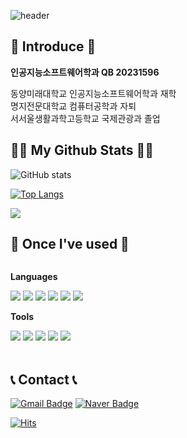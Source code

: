 ![header](https://capsule-render.vercel.app/api?type=venom&color=timeGradient&text=Sowon's%20Github&animation=twinkling&fontSize=35&fontColor=black&height=250)

## 📝 Introduce 📝

<p><b>인공지능소프트웨어학과 QB 20231596</b><p> 
동양미래대학교 인공지능소프트웨어학과 재학<br>
명지전문대학교 컴퓨터공학과 자퇴<br>
서서울생활과학고등학교 국제관광과 졸업

## 👩‍💻 My Github Stats 👩‍💻
![GitHub stats](https://github-readme-stats.vercel.app/api?username=thdnjs0730&hide=contribs,prs&show_icons=true&theme=transparent)

[![Top Langs](https://github-readme-stats.vercel.app/api/top-langs/?username=thdnjs0730)](https://github.com/anuraghazra/github-readme-stats)

<img src="https://ghchart.rshah.org/6666ff/thdnjs0730" />

## 🔨 Once I've used 🔨
<div style="display:flex; flex-direction:column; align-items:flex-start;">
    <!-- Languages -->
    <p><strong>Languages</strong></p>
    <div>
        <img src="https://img.shields.io/badge/html5-E34F26?style=for-the-badge&logo=html5&logoColor=white"> 
        <img src="https://img.shields.io/badge/css-1572B6?style=for-the-badge&logo=css3&logoColor=white"> 
        <img src="https://img.shields.io/badge/Java-007396?style=for-the-badge&logo=Java&logoColor=white">
        <img src="https://img.shields.io/badge/mysql-4479A1?style=for-the-badge&logo=mysql&logoColor=white"> 
        <img src="https://img.shields.io/badge/python-3776AB?style=for-the-badge&logo=python&logoColor=white"> 
        <img src="https://img.shields.io/badge/c-A8B9CC?style=for-the-badge&logo=C&logoColor=white"> 
    </div>
    <!-- Tools -->
    <p><strong>Tools</strong></p>
    <div>
        <img src="https://img.shields.io/badge/Git-F05032.svg?&style=for-the-badge&logo=Git&logoColor=white">
        <img src="https://img.shields.io/badge/Eclipse%20IDE-2C2255.svg?&style=for-the-badge&logo=Eclipse%20IDE&logoColor=white">
        <img src="https://img.shields.io/badge/Visual%20Studio%20Code-007ACC.svg?&style=for-the-badge&logo=Visual%20Studio%20Code&logoColor=white">
        <img src="https://img.shields.io/badge/jupyter-F37626.svg?&style=for-the-badge&logo=jupyter&logoColor=white">
        <img src="https://img.shields.io/badge/pycharm-000000.svg?&style=for-the-badge&logo=pycharm&logoColor=white">
</div><br>
</div>

## 📞 Contact 📞
[![Gmail Badge](https://img.shields.io/badge/Gmail-d14836?style=for-the-badge&logo=Gmail&logoColor=white&link=mailto:kimsh1691@gmail.com)](mailto:choilsowon@gmail.com)
[![Naver Badge](https://img.shields.io/badge/Naver-03C75A?style=for-the-badge&logo=Naver&logoColor=white&link=mailto:rlatngus1691@naver.com)](mailto:choilsowon@naver.com)

  
[![Hits](https://hits.seeyoufarm.com/api/count/incr/badge.svg?url=https%3A%2F%2Fgithub.com%2Fthdnjs0730&count_bg=%23B6B6B6&title_bg=%23555555&icon=&icon_color=%23E1E1E1&title=hits&edge_flat=false)](https://hits.seeyoufarm.com)
